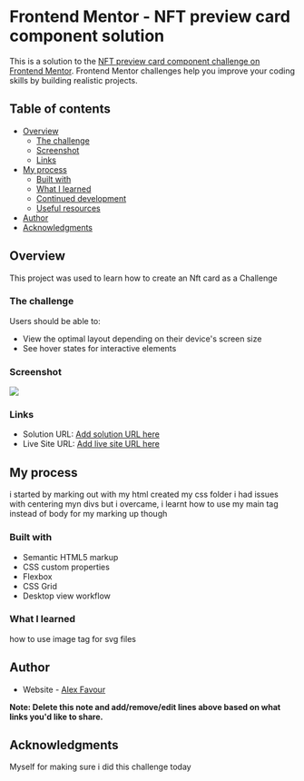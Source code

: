 # Frontend Mentor - NFT preview card component solution

This is a solution to the [NFT preview card component challenge on Frontend Mentor](https://www.frontendmentor.io/challenges/nft-preview-card-component-SbdUL_w0U). Frontend Mentor challenges help you improve your coding skills by building realistic projects. 

## Table of contents

- [Overview](#overview)
  - [The challenge](#the-challenge)
  - [Screenshot](#screenshot)
  - [Links](#links)
- [My process](#my-process)
  - [Built with](#built-with)
  - [What I learned](#what-i-learned)
  - [Continued development](#continued-development)
  - [Useful resources](#useful-resources)
- [Author](#author)
- [Acknowledgments](#acknowledgments)



## Overview
This project was used to learn how to create an Nft card as a Challenge

### The challenge

Users should be able to:

- View the optimal layout depending on their device's screen size
- See hover states for interactive elements

### Screenshot

![](./Screenshot.jpg)


### Links

- Solution URL: [Add solution URL here](https://your-solution-url.com)
- Live Site URL: [Add live site URL here](https://your-live-site-url.com)

## My process
i started by marking out with my html created my css folder i had issues with centering myn divs but i overcame,
i learnt how to use my main tag instead of body for my marking up though
### Built with

- Semantic HTML5 markup
- CSS custom properties
- Flexbox
- CSS Grid
- Desktop view workflow


### What I learned
how to use image tag for svg files


## Author

- Website - [Alex Favour](https://nft-code1.netlify.app/)


**Note: Delete this note and add/remove/edit lines above based on what links you'd like to share.**

## Acknowledgments

Myself for making sure i did this challenge today


